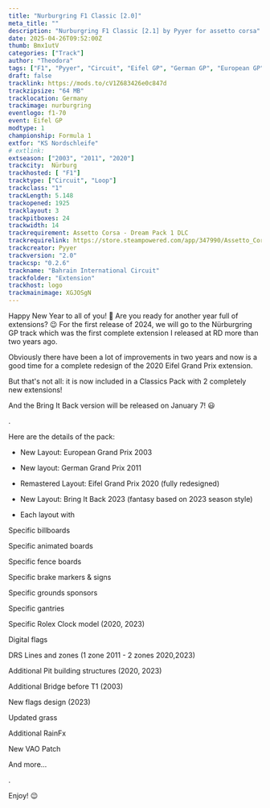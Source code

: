 ```yaml
---
title: "Nurburgring F1 Classic [2.0]"
meta_title: ""
description: "Nurburgring F1 Classic [2.1] by Pyyer for assetto corsa"
date: 2025-04-26T09:52:00Z
thumb: Bmx1utV
categories: ["Track"]
author: "Theodora"
tags: ["F1", "Pyyer", "Circuit", "Eifel GP", "German GP", "European GP", "Classics", "Germany", "Loop", "2024"]
draft: false
tracklink: https://mods.to/cV1Z683426e0c847d
trackzipsize: "64 MB"
tracklocation: Germany
trackimage: nurburgring
eventlogo: f1-70
event: Eifel GP
modtype: 1
championship: Formula 1
extfor: "KS Nordschleife"
# extlink:
extseason: ["2003", "2011", "2020"]
trackcity: 	Nürburg
trackhosted: [ "F1"]
tracktype: ["Circuit", "Loop"]
trackclass: "1" 
trackLength: 5.148
trackopened: 1925
tracklayout: 3
trackpitboxes: 24
trackwidth: 14
trackrequirement: Assetto Corsa - Dream Pack 1 DLC
trackrequirelink: https://store.steampowered.com/app/347990/Assetto_Corsa__Dream_Pack_1/
trackcreator: Pyyer
trackversion: "2.0"
trackcsp: "0.2.6"
trackname: "Bahrain International Circuit"
trackfolder: "Extension"
trackhost: logo
trackmainimage: XGJOSgN
---
```


Happy New Year to all of you! 🥳️
Are you ready for another year full of extensions? 😉
For the first release of 2024, we will go to the Nürburgring GP track which was the first complete extension I released at RD more than two years ago. 

Obviously there have been a lot of improvements in two years and now is a good time for a complete redesign of the 2020 Eifel Grand Prix extension.  

But that's not all: it is now included in a Classics Pack with 2 completely new extensions!

And  the Bring It Back version will be released on January 7! 😃

.

Here are the details of the pack:

- New Layout: European Grand Prix 2003

- New layout: German Grand Prix 2011

- Remastered Layout: Eifel Grand Prix 2020 (fully redesigned)

- New Layout: Bring It Back 2023 (fantasy based on 2023 season style)

- Each layout with

Specific billboards

Specific animated boards

Specific fence boards

Specific brake markers & signs

Specific grounds sponsors

Specific gantries

Specific Rolex Clock model (2020, 2023)

Digital flags

DRS Lines and zones (1 zone 2011 - 2 zones 2020,2023)

Additional Pit building structures (2020, 2023)

Additional Bridge before T1 (2003)

New flags design (2023)

Updated grass

Additional RainFx

New VAO Patch

And more...

.

Enjoy! 😉